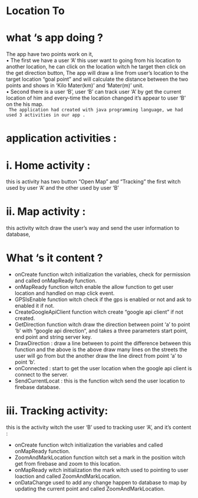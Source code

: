 # Location To
# what ‘s app doing ?
The app have two points work on it,</br>
    • The first we have a user ‘A’  this user want to going from his location to another location, he can click on the location witch he target then click on the get direction button,
The app will draw a line from user’s location to the target location “goal point” and will calculate the distance between the two points and shows in ‘Kilo Mater(km)’ and ‘Mater(m)’ unit.
   </br> •  Second there is a user ‘B’, user ‘B’ can track user ‘A’ by get the current location of him and every-time the location changed it’s appear to user ‘B’ on the his map.</br>
``` The application had created with java programming language, we had used 3 activities in our app .```</br>
# application activities :</br>
   # i. Home activity :</br>
 this is activity has two button “Open Map” and “Tracking” the first witch used by user ‘A’ and the other used by user ‘B’</br>
   # ii. Map activity :</br>
this activity witch draw the user’s way and send the user information to database,</br>
# What ‘s it content ? </br>
* onCreate function witch initialization the variables, check for permission and 	called onMapReady  function.</br>
*  onMapReady  function witch enable the allow function to get user location 	and handled on map click event.</br>
* GPSIsEnable function witch check if the gps is enabled or not and ask to 	enabled it if not.</br>
* CreateGoogleApiClient  function witch create “google api client” if not 	created.</br>
* GetDirection function witch draw the direction between point ‘a’ to point ‘b’ 	with “google api direction“, and takes a three parameters start point, end point and  string server key.</br>
* DrawDirection : draw a line between to point the difference between this 	function and the above is the above draw many lines on the streets 	the user will go from but the another draw the line direct from point 	‘a’ to point ‘b’.</br>
* onConnected : start to get the user location when the google api client is 	connect to the server.</br>
* SendCurrentLocat : this is the function witch send the user location to 	firebase database.</br>
 #  iii. Tracking activity:</br>
this is the activity witch the user ‘B’ used to tracking user ‘A’,
and it’s content :</br>
* onCreate function witch initialization the variables and called onMapReady function. </br>
* ZoomAndMarkLocation function witch set a mark in the position witch get 	from firebase and zoom to this location.</br>
* onMapReady witch  initialization the mark witch used to pointing to user	loaction and called ZoomAndMarkLocation.</br>
* onDataChange used to add any change happen to database to map by updating the current point and called ZoomAndMarkLocation.</br>
